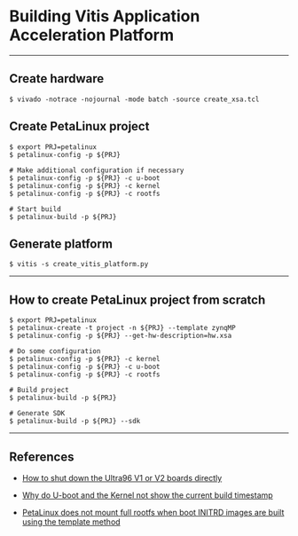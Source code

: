 # Building Vitis Application Acceleration Platform

***

## Create hardware

```shell-session
$ vivado -notrace -nojournal -mode batch -source create_xsa.tcl
```

## Create PetaLinux project

```shell-session
$ export PRJ=petalinux
$ petalinux-config -p ${PRJ}

# Make additional configuration if necessary
$ petalinux-config -p ${PRJ} -c u-boot
$ petalinux-config -p ${PRJ} -c kernel
$ petalinux-config -p ${PRJ} -c rootfs

# Start build
$ petalinux-build -p ${PRJ}
```

## Generate platform

```shell-session
$ vitis -s create_vitis_platform.py
```

***

## How to create PetaLinux project from scratch

```shell-session
$ export PRJ=petalinux
$ petalinux-create -t project -n ${PRJ} --template zynqMP
$ petalinux-config -p ${PRJ} --get-hw-description=hw.xsa

# Do some configuration
$ petalinux-config -p ${PRJ} -c kernel
$ petalinux-config -p ${PRJ} -c u-boot
$ petalinux-config -p ${PRJ} -c rootfs

# Build project
$ petalinux-build -p ${PRJ}

# Generate SDK
$ petalinux-build -p ${PRJ} --sdk
```

***

## References

- [How to shut down the Ultra96 V1 or V2 boards directly](https://www.xilinx.com/support/answers/76583.html)

- [Why do U-boot and the Kernel not show the current build timestamp](https://www.xilinx.com/support/answers/76559.html)

- [PetaLinux does not mount full rootfs when boot INITRD images are built using the template method](https://www.xilinx.com/support/answers/76842.html)
